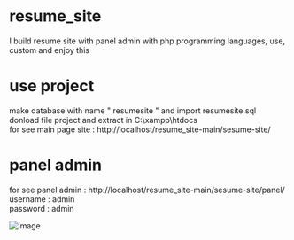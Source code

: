 # resume_site
I build resume site with panel admin with php programming languages, use, custom and enjoy this

# use project
make database with name " resumesite " and import resumesite.sql </br>
donload file project and extract in C:\xampp\htdocs </br>
for see main page site : http://localhost/resume_site-main/sesume-site/

# panel admin
for see panel admin : http://localhost/resume_site-main/sesume-site/panel/ </br>
username : admin </br>
password : admin </br>


![image](https://github.com/hosseinnzr/resume_site/assets/90951634/2515b2c3-b897-4347-a456-24df9fcde786)
